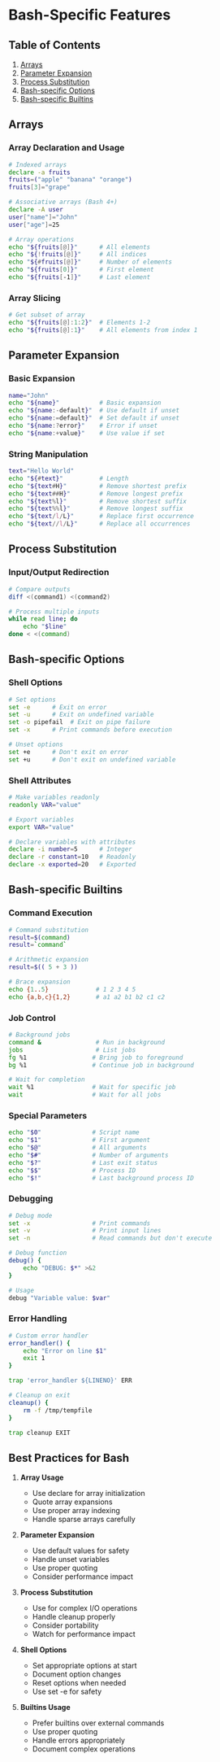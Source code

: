 # Bash-Specific Features

## Table of Contents
1. [Arrays](#arrays)
2. [Parameter Expansion](#parameter-expansion)
3. [Process Substitution](#process-substitution)
4. [Bash-specific Options](#bash-specific-options)
5. [Bash-specific Builtins](#bash-specific-builtins)

## Arrays

### Array Declaration and Usage
```bash
# Indexed arrays
declare -a fruits
fruits=("apple" "banana" "orange")
fruits[3]="grape"

# Associative arrays (Bash 4+)
declare -A user
user["name"]="John"
user["age"]=25

# Array operations
echo "${fruits[@]}"      # All elements
echo "${!fruits[@]}"     # All indices
echo "${#fruits[@]}"     # Number of elements
echo "${fruits[0]}"      # First element
echo "${fruits[-1]}"     # Last element
```

### Array Slicing
```bash
# Get subset of array
echo "${fruits[@]:1:2}"  # Elements 1-2
echo "${fruits[@]:1}"    # All elements from index 1
```

## Parameter Expansion

### Basic Expansion
```bash
name="John"
echo "${name}"           # Basic expansion
echo "${name:-default}"  # Use default if unset
echo "${name:=default}"  # Set default if unset
echo "${name:?error}"    # Error if unset
echo "${name:+value}"    # Use value if set
```

### String Manipulation
```bash
text="Hello World"
echo "${#text}"          # Length
echo "${text#H}"         # Remove shortest prefix
echo "${text##H}"        # Remove longest prefix
echo "${text%l}"         # Remove shortest suffix
echo "${text%%l}"        # Remove longest suffix
echo "${text/l/L}"       # Replace first occurrence
echo "${text//l/L}"      # Replace all occurrences
```

## Process Substitution

### Input/Output Redirection
```bash
# Compare outputs
diff <(command1) <(command2)

# Process multiple inputs
while read line; do
    echo "$line"
done < <(command)
```

## Bash-specific Options

### Shell Options
```bash
# Set options
set -e      # Exit on error
set -u      # Exit on undefined variable
set -o pipefail  # Exit on pipe failure
set -x      # Print commands before execution

# Unset options
set +e      # Don't exit on error
set +u      # Don't exit on undefined variable
```

### Shell Attributes
```bash
# Make variables readonly
readonly VAR="value"

# Export variables
export VAR="value"

# Declare variables with attributes
declare -i number=5      # Integer
declare -r constant=10   # Readonly
declare -x exported=20   # Exported
```

## Bash-specific Builtins

### Command Execution
```bash
# Command substitution
result=$(command)
result=`command`

# Arithmetic expansion
result=$(( 5 + 3 ))

# Brace expansion
echo {1..5}             # 1 2 3 4 5
echo {a,b,c}{1,2}       # a1 a2 b1 b2 c1 c2
```

### Job Control
```bash
# Background jobs
command &               # Run in background
jobs                    # List jobs
fg %1                  # Bring job to foreground
bg %1                  # Continue job in background

# Wait for completion
wait %1                # Wait for specific job
wait                   # Wait for all jobs
```

### Special Parameters
```bash
echo "$0"              # Script name
echo "$1"              # First argument
echo "$@"              # All arguments
echo "$#"              # Number of arguments
echo "$?"              # Last exit status
echo "$$"              # Process ID
echo "$!"              # Last background process ID
```

### Debugging
```bash
# Debug mode
set -x                 # Print commands
set -v                 # Print input lines
set -n                 # Read commands but don't execute

# Debug function
debug() {
    echo "DEBUG: $*" >&2
}

# Usage
debug "Variable value: $var"
```

### Error Handling
```bash
# Custom error handler
error_handler() {
    echo "Error on line $1"
    exit 1
}

trap 'error_handler ${LINENO}' ERR

# Cleanup on exit
cleanup() {
    rm -f /tmp/tempfile
}

trap cleanup EXIT
```

## Best Practices for Bash

1. **Array Usage**
   - Use declare for array initialization
   - Quote array expansions
   - Use proper array indexing
   - Handle sparse arrays carefully

2. **Parameter Expansion**
   - Use default values for safety
   - Handle unset variables
   - Use proper quoting
   - Consider performance impact

3. **Process Substitution**
   - Use for complex I/O operations
   - Handle cleanup properly
   - Consider portability
   - Watch for performance impact

4. **Shell Options**
   - Set appropriate options at start
   - Document option changes
   - Reset options when needed
   - Use set -e for safety

5. **Builtins Usage**
   - Prefer builtins over external commands
   - Use proper quoting
   - Handle errors appropriately
   - Document complex operations 